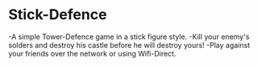 # Stick-Defence

-A simple Tower-Defence game in a stick figure style. 
-Kill your enemy's solders and destroy his castle before he will destroy yours!
-Play against your friends over the network or using Wifi-Direct.



